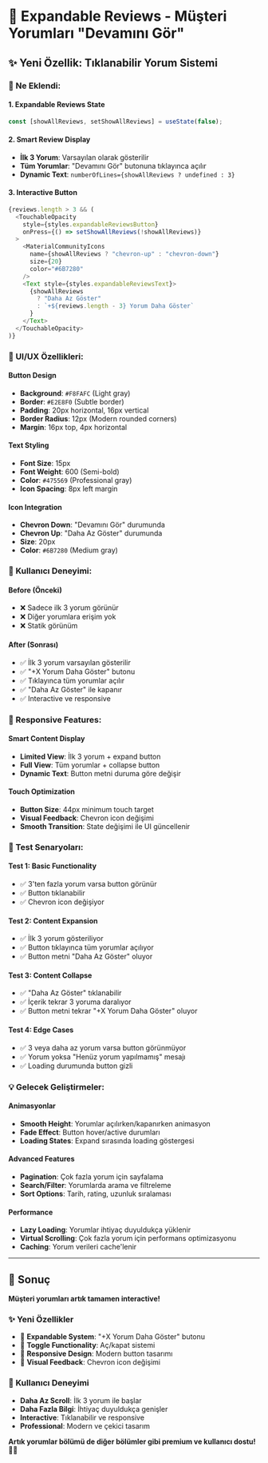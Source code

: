 # 💬 **Expandable Reviews - Müşteri Yorumları "Devamını Gör"**

## ✨ **Yeni Özellik: Tıklanabilir Yorum Sistemi**

### **🎯 Ne Eklendi:**

#### **1. Expandable Reviews State**
```typescript
const [showAllReviews, setShowAllReviews] = useState(false);
```

#### **2. Smart Review Display**
- **İlk 3 Yorum**: Varsayılan olarak gösterilir
- **Tüm Yorumlar**: "Devamını Gör" butonuna tıklayınca açılır
- **Dynamic Text**: `numberOfLines={showAllReviews ? undefined : 3}`

#### **3. Interactive Button**
```typescript
{reviews.length > 3 && (
  <TouchableOpacity 
    style={styles.expandableReviewsButton}
    onPress={() => setShowAllReviews(!showAllReviews)}
  >
    <MaterialCommunityIcons 
      name={showAllReviews ? "chevron-up" : "chevron-down"} 
      size={20} 
      color="#6B7280" 
    />
    <Text style={styles.expandableReviewsText}>
      {showAllReviews 
        ? "Daha Az Göster" 
        : `+${reviews.length - 3} Yorum Daha Göster`
      }
    </Text>
  </TouchableOpacity>
)}
```

### **🎨 UI/UX Özellikleri:**

#### **Button Design**
- **Background**: `#F8FAFC` (Light gray)
- **Border**: `#E2E8F0` (Subtle border)
- **Padding**: 20px horizontal, 16px vertical
- **Border Radius**: 12px (Modern rounded corners)
- **Margin**: 16px top, 4px horizontal

#### **Text Styling**
- **Font Size**: 15px
- **Font Weight**: 600 (Semi-bold)
- **Color**: `#475569` (Professional gray)
- **Icon Spacing**: 8px left margin

#### **Icon Integration**
- **Chevron Down**: "Devamını Gör" durumunda
- **Chevron Up**: "Daha Az Göster" durumunda
- **Size**: 20px
- **Color**: `#6B7280` (Medium gray)

### **🚀 Kullanıcı Deneyimi:**

#### **Before (Önceki)**
- ❌ Sadece ilk 3 yorum görünür
- ❌ Diğer yorumlara erişim yok
- ❌ Statik görünüm

#### **After (Sonrası)**
- ✅ İlk 3 yorum varsayılan gösterilir
- ✅ "+X Yorum Daha Göster" butonu
- ✅ Tıklayınca tüm yorumlar açılır
- ✅ "Daha Az Göster" ile kapanır
- ✅ Interactive ve responsive

### **📱 Responsive Features:**

#### **Smart Content Display**
- **Limited View**: İlk 3 yorum + expand button
- **Full View**: Tüm yorumlar + collapse button
- **Dynamic Text**: Button metni duruma göre değişir

#### **Touch Optimization**
- **Button Size**: 44px minimum touch target
- **Visual Feedback**: Chevron icon değişimi
- **Smooth Transition**: State değişimi ile UI güncellenir

### **🎯 Test Senaryoları:**

#### **Test 1: Basic Functionality**
- ✅ 3'ten fazla yorum varsa button görünür
- ✅ Button tıklanabilir
- ✅ Chevron icon değişiyor

#### **Test 2: Content Expansion**
- ✅ İlk 3 yorum gösteriliyor
- ✅ Button tıklayınca tüm yorumlar açılıyor
- ✅ Button metni "Daha Az Göster" oluyor

#### **Test 3: Content Collapse**
- ✅ "Daha Az Göster" tıklanabilir
- ✅ İçerik tekrar 3 yoruma daralıyor
- ✅ Button metni tekrar "+X Yorum Daha Göster" oluyor

#### **Test 4: Edge Cases**
- ✅ 3 veya daha az yorum varsa button görünmüyor
- ✅ Yorum yoksa "Henüz yorum yapılmamış" mesajı
- ✅ Loading durumunda button gizli

### **💡 Gelecek Geliştirmeler:**

#### **Animasyonlar**
- **Smooth Height**: Yorumlar açılırken/kapanırken animasyon
- **Fade Effect**: Button hover/active durumları
- **Loading States**: Expand sırasında loading göstergesi

#### **Advanced Features**
- **Pagination**: Çok fazla yorum için sayfalama
- **Search/Filter**: Yorumlarda arama ve filtreleme
- **Sort Options**: Tarih, rating, uzunluk sıralaması

#### **Performance**
- **Lazy Loading**: Yorumlar ihtiyaç duyuldukça yüklenir
- **Virtual Scrolling**: Çok fazla yorum için performans optimizasyonu
- **Caching**: Yorum verileri cache'lenir

---

## 🎉 **Sonuç**

**Müşteri yorumları artık tamamen interactive!**

### **✨ Yeni Özellikler**
- 🎯 **Expandable System**: "+X Yorum Daha Göster" butonu
- 🔄 **Toggle Functionality**: Aç/kapat sistemi
- 📱 **Responsive Design**: Modern button tasarımı
- 🎨 **Visual Feedback**: Chevron icon değişimi

### **🚀 Kullanıcı Deneyimi**
- **Daha Az Scroll**: İlk 3 yorum ile başlar
- **Daha Fazla Bilgi**: İhtiyaç duyuldukça genişler
- **Interactive**: Tıklanabilir ve responsive
- **Professional**: Modern ve çekici tasarım

**Artık yorumlar bölümü de diğer bölümler gibi premium ve kullanıcı dostu! 💬✨**
